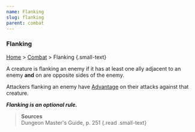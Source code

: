 ```yaml
---
name: Flanking
slug: flanking
parent: combat
---
```

### Flanking
[Home](dm-operations-center) > [Combat](combat-menu) > Flanking {.small-text}

A creature is flanking an enemy if it has at least one ally adjacent to an enemy **and** on are opposite sides of the enemy.

Attackers flanking an enemy have [Advantage](advantage-and-disadvantage) on their attacks against that creature.

***Flanking is an optional rule.***

> **Sources** <br/>
> Dungeon Master's Guide, p. 251
{.read .small-text}